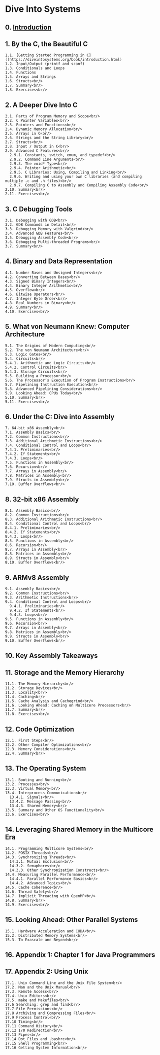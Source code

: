 # Dive Into Systems <br/>

## 0. [Introduction](https://diveintosystems.org/book/introduction.html)<br/>
## 1. By the C, the Beautiful C <br/>
    1.1. [Getting Started Programming in C]((https://diveintosystems.org/book/introduction.html)
    1.2. Input/Output (printf and scanf) 
    1.3. Conditionals and Loops
    1.4. Functions
    1.5. Arrays and Strings
    1.6. Structs<br/>
    1.7. Summary<br/>
    1.8. Exercises<br/>
## 2. A Deeper Dive Into C<br/>
    2.1. Parts of Program Memory and Scope<br/>
    2.2. C Pointer Variables<br/>
    2.3. Pointers and Functions<br/>
    2.4. Dynamic Memory Allocation<br/>
    2.5. Arrays in C<br/>
    2.6. Strings and the String Library<br/>
    2.7. Structs<br/>
    2.8. Input / Output in C<br/>
    2.9. Advanced C Features<br/>
      2.9.1. Constants, switch, enum, and typedef<br/>
      2.9.2. Command Line Arguments<br/>
      2.9.3. The void* Type<br/>
      2.9.4. Pointer Arithmetic<br/>
      2.9.5. C Libraries: Using, Compiling and Linking<br/>
      2.9.6. Writing and using your own C libraries (and compiling multiple .c and .h files)<br/>
      2.9.7. Compiling C to Assembly and Compiling Assembly Code<br/>
    2.10. Summary<br/>
    2.11. Exercises<br/>
## 3. C Debugging Tools<br/>
    3.1. Debugging with GDB<br/>
    3.2. GDB Commands in Detail<br/>
    3.3. Debugging Memory with Valgrind<br/>
    3.4. Advanced GDB Features<br/>
    3.5. Debugging Assembly Code<br/>
    3.6. Debugging Multi-threaded Programs<br/>
    3.7. Summary<br/>
## 4. Binary and Data Representation<br/>
    4.1. Number Bases and Unsigned Integers<br/>
    4.2. Converting Between Bases<br/>
    4.3. Signed Binary Integers<br/>
    4.4. Binary Integer Arithmetic<br/>
    4.5. Overflow<br/>
    4.6. Bitwise Operators<br/>
    4.7. Integer Byte Order<br/>
    4.8. Real Numbers in Binary<br/>
    4.9. Summary<br/>
    4.10. Exercises<br/>
## 5. What von Neumann Knew: Computer Architecture<br/>
    5.1. The Origins of Modern Computing<br/>
    5.2. The von Neumann Architecture<br/>
    5.3. Logic Gates<br/>
    5.4. Circuits<br/>
    5.4.1. Arithmetic and Logic Circuits<br/>
    5.4.2. Control Circuits<br/>
    5.4.3. Storage Circuits<br/>
    5.5. Building a Processor<br/>
    5.6. The Processor’s Execution of Program Instructions<br/>
    5.7. Pipelining Instruction Execution<br/>
    5.8. Advanced Pipelining Considerations<br/>
    5.9. Looking Ahead: CPUs Today<br/>
    5.10. Summary<br/>
    5.11. Exercises<br/>
## 6. Under the C: Dive into Assembly<br/>
    7. 64-bit x86 Assembly<br/>
    7.1. Assembly Basics<br/>
    7.2. Common Instructions<br/>
    7.3. Additional Arithmetic Instructions<br/>
    7.4. Conditional Control and Loops<br/>
    7.4.1. Preliminaries<br/>
    7.4.2. If Statements<br/>
    7.4.3. Loops<br/>
    7.5. Functions in Assembly<br/>
    7.6. Recursion<br/>
    7.7. Arrays in Assembly<br/>
    7.8. Matrices in Assembly<br/>
    7.9. Structs in Assembly<br/>
    7.10. Buffer Overflows<br/>
## 8. 32-bit x86 Assembly<br/>
    8.1. Assembly Basics<br/>
    8.2. Common Instructions<br/>
    8.3. Additional Arithmetic Instructions<br/>
    8.4. Conditional Control and Loops<br/>
    8.4.1. Preliminaries<br/>
    8.4.2. If Statements<br/>
    8.4.3. Loops<br/>
    8.5. Functions in Assembly<br/>
    8.6. Recursion<br/>
    8.7. Arrays in Assembly<br/>
    8.8. Matrices in Assembly<br/>
    8.9. Structs in Assembly<br/>
    8.10. Buffer Overflows<br/>
## 9. ARMv8 Assembly<br/>
    9.1. Assembly Basics<br/>
    9.2. Common Instructions<br/>
    9.3. Arithmetic Instructions<br/>
    9.4. Conditional Control and Loops<br/>
      9.4.1. Preliminaries<br/>
      9.4.2. If Statements<br/>
      9.4.3. Loops<br/>
    9.5. Functions in Assembly<br/>
    9.6. Recursion<br/>
    9.7. Arrays in Assembly<br/>
    9.8. Matrices in Assembly<br/>
    9.9. Structs in Assembly<br/>
    9.10. Buffer Overflows<br/>
## 10. Key Assembly Takeaways<br/>
## 11. Storage and the Memory Hierarchy<br/>
    11.1. The Memory Hierarchy<br/>
    11.2. Storage Devices<br/>
    11.3. Locality<br/>
    11.4. Caching<br/>
    11.5. Cache Analysis and Cachegrind<br/>
    11.6. Looking Ahead: Caching on Multicore Processors<br/>
    11.7. Summary<br/>
    11.8. Exercises<br/>
## 12. Code Optimization<br/>
    12.1. First Steps<br/>
    12.2. Other Compiler Optimizations<br/>
    12.3. Memory Considerations<br/>
    12.4. Summary<br/>
## 13. The Operating System<br/>
    13.1. Booting and Running<br/>
    13.2. Processes<br/>
    13.3. Virtual Memory<br/>
    13.4. Interprocess Communication<br/>
      13.4.1. Signals<br/>
      13.4.2. Message Passing<br/>
      13.4.3. Shared Memory<br/>
    13.5. Summary and Other OS Functionality<br/>
    13.6. Exercises<br/>
## 14. Leveraging Shared Memory in the Multicore Era<br/>
    14.1. Programming Multicore Systems<br/>
    14.2. POSIX Threads<br/>
    14.3. Synchronizing Threads<br/>
      14.3.1. Mutual Exclusion<br/>
      14.3.2. Semaphores<br/>
      14.3.3. Other Synchronization Constructs<br/>
    14.4. Measuring Parallel Performance<br/>
      14.4.1. Parallel Performance Basics<br/>
      14.4.2. Advanced Topics<br/>
    14.5. Cache Coherence<br/>
    14.6. Thread Safety<br/>
    14.7. Implicit Threading with OpenMP<br/>
    14.8. Summary<br/>
    14.9. Exercises<br/>
## 15. Looking Ahead: Other Parallel Systems<br/>
    15.1. Hardware Acceleration and CUDA<br/>
    15.2. Distributed Memory Systems<br/>
    15.3. To Exascale and Beyond<br/>
## 16. Appendix 1: Chapter 1 for Java Programmers<br/>
## 17. Appendix 2: Using Unix<br/>
    17.1. Unix Command Line and the Unix File System<br/>
    17.2. Man and the Unix Manual<br/>
    17.3. Remote Access<br/>
    17.4. Unix Editors<br/>
    17.5. make and Makefiles<br/>
    17.6 Searching: grep and find<br/>
    17.7 File Permissions<br/>
    17.8 Archiving and Compressing Files<br/>
    17.9 Process Control<br/>
    17.10 Timing<br/>
    17.11 Command History<br/>
    17.12 I/0 Redirection<br/>
    17.13 Pipes<br/>
    17.14 Dot Files and .bashrc<br/>
    17.15 Shell Programming<br/>
    17.16 Getting System Information<br/>
